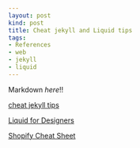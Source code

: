 ```yaml
---
layout: post
kind: post
title: Cheat jekyll and Liquid tips
tags:
- References
- web
- jekyll
- liquid
---
```


Markdown *here*!!

[cheat jekyll tips](http://cheat.jekyll.tips/)

[Liquid for Designers](https://github.com/Shopify/liquid/wiki/Liquid-for-Designers)

[Shopify Cheat Sheet](https://www.shopify.ca/partners/shopify-cheat-sheet)


